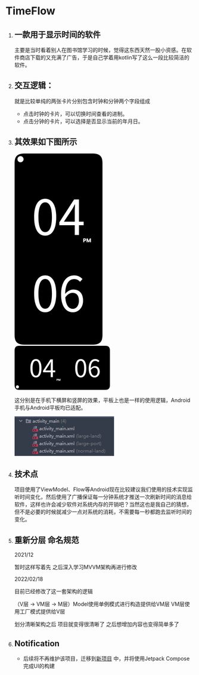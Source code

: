 # TimeFlow

1. ## 一款用于显示时间的软件

   主要是当时看着别人在图书馆学习的时候，觉得这东西天然一股小资感。在软件商店下载的又充满了广告，于是自己学着用kotlin写了这么一段比较简洁的软件。

2. ## 交互逻辑：

   就是比较单纯的两张卡片分别包含时钟和分钟两个字段组成
    - 点击时钟的卡片，可以切换时间查看的进制。
    - 点击分钟的卡片，可以选择是否显示当前的年月日。

3. ## 其效果如下图所示

   <img src=".\show_img\img1.png" style="zoom:50%;" />

   <img src=".\show_img\img2.png" style="zoom:25%;" />

   这分别是在手机下横屏和竖屏的效果，平板上也是一样的使用逻辑，Android手机与Android平板均已适配。

   <img src=".\show_img\img3.png" style="zoom:100%;" />

4. ## 技术点

   项目使用了ViewModel、Flow等Android现在比较建议我们使用的技术实现监听时间变化，然后使用了广播保证每一分钟系统才推送一次刷新时间的消息给软件，这样也许会减少软件对系统内存的开销吧？当然这也是我自己的猜想，但不是必要的时候就减少一点对系统的消耗，不需要每一秒都跑去监听时间的变化。

5. ## 重新分层 命名规范

   2021/12

   暂时这样写着先 之后深入学习MVVM架构再进行修改

   2022/02/18

   目前已经修改了这一套架构的逻辑

   （V层 -> VM层 -> M层）Model使用单例模式进行构造提供给VM层 VM层使用工厂模式提供给V层

   划分清晰架构之后 项目就变得很清晰了 之后想增加内容也变得简单多了

6. ## Notification
    - 后续将不再维护该项目，迁移到[新项目](https://github.com/DIPENG-XU/TimeFlow-By-Compose)
      中，并将使用Jetpack Compose完成UI的构建